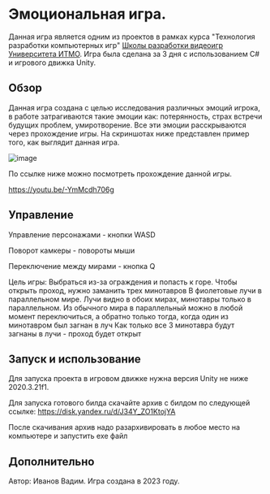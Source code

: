 # Эмоциональная игра.
Данная игра является одним из проектов в рамках курса "Технология разработки компьютерных игр" [Школы разработки видеоигр Университета ИТМО](https://itmo.games/). Игра была сделана за 3 дня с использованием С# и игрового движка Unity.

## Обзор
Данная игра создана с целью исследования различных эмоций игрока, в работе затрагиваются такие эмоции как: потерянность, страх встречи будущих проблем, умиротворение. Все эти эмоции расскрываются через прохождение игры. 
На скриншотах ниже представлен пример того, как выглядит данная игра.

![image](https://github.com/user-attachments/assets/a38c3da6-952f-41e3-8b13-6db29d2780e9)

По ссылке ниже можно посмотреть прохождение данной игры.

https://youtu.be/-YmMcdh706g

## Управление
Управление персонажами - кнопки WASD

Поворот камкеры - повороты мыши

Переключение между мирами - кнопка Q

Цель игры: Выбраться из-за ограждения и попасть к горе. Чтобы открыть проход, нужно заманить трех минотавров
В фиолетовые лучи в параллельном мире. Лучи видно в обоих мирах, минотавры только в параллельном.
Из обычного мира в параллельный можно в любой момент переключиться, а обратно только тогда, когда один из минотавром был загнан в луч
Как только все 3 минотавра будут загнаны в лучи - проход будет открыт


## Запуск и использование
Для запуска проекта в игровом движке нужна версия Unity не ниже 2020.3.21f1.

Для запуска готового билда скачайте архив с билдом по следующей ссылке: https://disk.yandex.ru/d/J34Y_ZO1KtojYA

После скачивания архив надо разархивировать в любое место на компьютере и запустить exe файл

## Дополнительно
Автор: Иванов Вадим. Игра создана в 2023 году.
